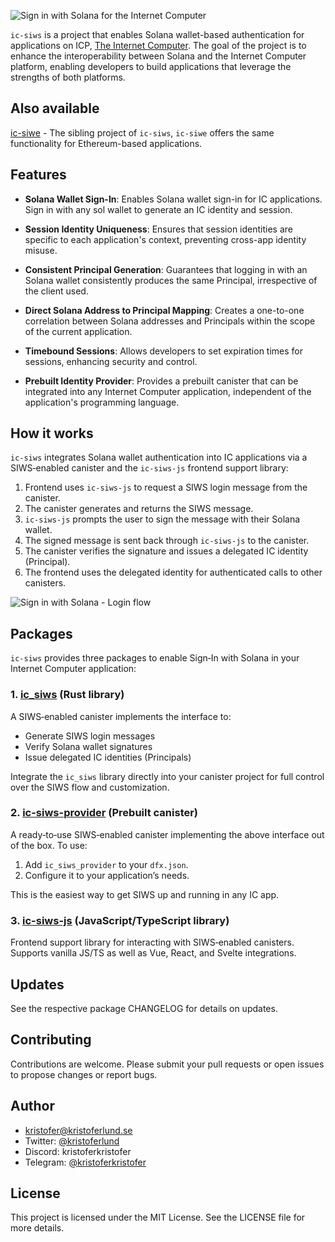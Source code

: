 ![Sign in with Solana for the Internet Computer](/media/header.png)

`ic-siws` is a project that enables Solana wallet-based authentication for applications on ICP, [The Internet Computer](https://internetcomputer.org). The goal of the project is to enhance the interoperability between Solana and the Internet Computer platform, enabling developers to build applications that leverage the strengths of both platforms.

## Also available

[ic-siwe](https://github.com/kristoferlund/ic-siwe) - The sibling project of `ic-siws`, `ic-siwe` offers the same functionality
for Ethereum-based applications.

## Features

- **Solana Wallet Sign-In**: Enables Solana wallet sign-in for IC applications. Sign in with any sol wallet to generate an IC identity and session.

- **Session Identity Uniqueness**: Ensures that session identities are specific to each application's context, preventing cross-app identity misuse.

- **Consistent Principal Generation**: Guarantees that logging in with an Solana wallet consistently produces the same Principal, irrespective of the client used.

- **Direct Solana Address to Principal Mapping**: Creates a one-to-one correlation between Solana addresses and Principals within the scope of the current application.

- **Timebound Sessions**: Allows developers to set expiration times for sessions, enhancing security and control.

- **Prebuilt Identity Provider**: Provides a prebuilt canister that can be integrated into any Internet Computer application, independent of the application's programming language.


## How it works

`ic-siws` integrates Solana wallet authentication into IC applications via a SIWS‑enabled canister and the `ic-siws-js` frontend support library:

1. Frontend uses `ic-siws-js` to request a SIWS login message from the canister.  
2. The canister generates and returns the SIWS message.  
3. `ic-siws-js` prompts the user to sign the message with their Solana wallet.  
4. The signed message is sent back through `ic-siws-js` to the canister.  
5. The canister verifies the signature and issues a delegated IC identity (Principal).  
6. The frontend uses the delegated identity for authenticated calls to other canisters.


![Sign in with Solana - Login flow](/media/flow.png)

## Packages

`ic-siws` provides three packages to enable Sign‑In with Solana in your Internet Computer application:

### 1. [ic_siws](https://github.com/kristoferlund/ic-siws/tree/main/packages/ic_siws) (Rust library)
A SIWS‑enabled canister implements the interface to:
- Generate SIWS login messages  
- Verify Solana wallet signatures  
- Issue delegated IC identities (Principals)  

Integrate the `ic_siws` library directly into your canister project for full control over the SIWS flow and customization.

### 2. [ic-siws-provider](https://github.com/kristoferlund/ic-siws/tree/main/packages/ic_siws_provider) (Prebuilt canister)
A ready‑to‑use SIWS‑enabled canister implementing the above interface out of the box.   To use:
1. Add `ic_siws_provider` to your `dfx.json`.  
2. Configure it to your application’s needs.  

This is the easiest way to get SIWS up and running in any IC app.

### 3. [ic-siws-js](https://github.com/kristoferlund/ic-siws/tree/main/packages/ic_siws_js) (JavaScript/TypeScript library)
Frontend support library for interacting with SIWS‑enabled canisters.  
Supports vanilla JS/TS as well as Vue, React, and Svelte integrations.

## Updates

See the respective package CHANGELOG for details on updates.

## Contributing

Contributions are welcome. Please submit your pull requests or open issues to propose changes or report bugs.

## Author

- [kristofer@kristoferlund.se](mailto:kristofer@kristoferlund.se)
- Twitter: [@kristoferlund](https://twitter.com/kristoferlund)
- Discord: kristoferkristofer
- Telegram: [@kristoferkristofer](https://t.me/kristoferkristofer)

## License

This project is licensed under the MIT License. See the LICENSE file for more details.
